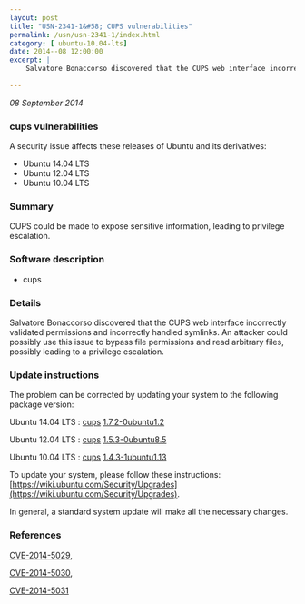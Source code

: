 ```yaml
---
layout: post
title: "USN-2341-1&#58; CUPS vulnerabilities"
permalink: /usn/usn-2341-1/index.html
category: [ ubuntu-10.04-lts]
date: 2014--08 12:00:00
excerpt: |
    Salvatore Bonaccorso discovered that the CUPS web interface incorrectly validated permissions and incorrectly handled symlinks. An attacker could possibly use this issue to bypass file permissions and read arbitrary files, possibly leading to a privilege escalation. 
    
--- 
```

 
 

*08 September 2014*

### cups vulnerabilities

A security issue affects these releases of Ubuntu and its derivatives:

* Ubuntu 14.04 LTS
* Ubuntu 12.04 LTS
* Ubuntu 10.04 LTS

### Summary

CUPS could be made to expose sensitive information, leading to privilege escalation.

### Software description

* cups 

### Details

Salvatore Bonaccorso discovered that the CUPS web interface incorrectly validated permissions and incorrectly handled symlinks. An attacker could possibly use this issue to bypass file permissions and read arbitrary files, possibly leading to a privilege escalation. 

### Update instructions

The problem can be corrected by updating your system to the following package version:

Ubuntu 14.04 LTS
 : [cups](https://launchpad.net/ubuntu/+source/cups) <span> [1.7.2-0ubuntu1.2](https://launchpad.net/ubuntu/+source/cups/1.7.2-0ubuntu1.2) </span> 

Ubuntu 12.04 LTS
 : [cups](https://launchpad.net/ubuntu/+source/cups) <span> [1.5.3-0ubuntu8.5](https://launchpad.net/ubuntu/+source/cups/1.5.3-0ubuntu8.5) </span> 

Ubuntu 10.04 LTS
 : [cups](https://launchpad.net/ubuntu/+source/cups) <span> [1.4.3-1ubuntu1.13](https://launchpad.net/ubuntu/+source/cups/1.4.3-1ubuntu1.13) </span> 

To update your system, please follow these instructions: [https://wiki.ubuntu.com/Security/Upgrades](https://wiki.ubuntu.com/Security/Upgrades).

In general, a standard system update will make all the necessary changes. 

### References

 
 [CVE-2014-5029](http://people.ubuntu.com/~ubuntu-security/cve/CVE-2014-5029), 

 [CVE-2014-5030](http://people.ubuntu.com/~ubuntu-security/cve/CVE-2014-5030), 

 [CVE-2014-5031](http://people.ubuntu.com/~ubuntu-security/cve/CVE-2014-5031)
 

